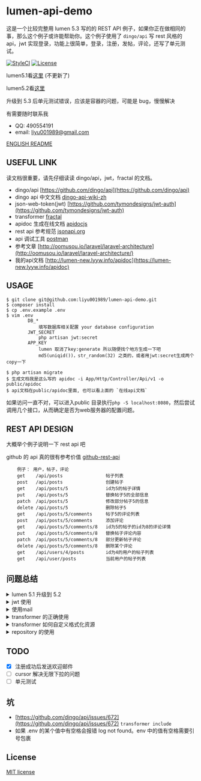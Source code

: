 # lumen-api-demo

这是一个比较完整用 lumen 5.3 写的的 REST API 例子，如果你正在做相同的事，那么这个例子或许能帮助你。这个例子使用了 `dingo/api` 写 rest 风格的 api，jwt 实现登录，功能上很简单，登录，注册，发帖，评论，还写了单元测试。

[![StyleCI](https://styleci.io/repos/44219096/shield)](https://styleci.io/repos/44219096)
[![License](https://img.shields.io/github/license/liyu001989/lumen-api-demo.svg)](LICENSE)

lumen5.1看[这里](https://github.com/liyu001989/lumen-api-demo/tree/5.1) (不更新了)

lumen5.2看[这里](https://github.com/liyu001989/lumen-api-demo/tree/5.2)

升级到 5.3 后单元测试错误，应该是容器的问题，可能是 bug，慢慢解决

有需要随时联系我 

- QQ: 490554191
- email: liyu001989@gmail.com

[ENGLISH README](./EN_README.md)

## USEFUL LINK

读文档很重要，请先仔细读读 dingo/api，jwt，fractal 的文档。

- dingo/api [https://github.com/dingo/api](https://github.com/dingo/api)
- dingo api 中文文档 [dingo-api-wiki-zh](https://github.com/liyu001989/dingo-api-wiki-zh)
- json-web-token(jwt) [https://github.com/tymondesigns/jwt-auth](https://github.com/tymondesigns/jwt-auth)
- transformer [fractal](http://fractal.thephpleague.com/)
- apidoc 生成在线文档 [apidocjs](http://apidocjs.com/)
- rest api 参考规范 [jsonapi.org](http://jsonapi.org/format/)
- api 调试工具 [postman](https://chrome.google.com/webstore/detail/postman/fhbjgbiflinjbdggehcddcbncdddomop?hl=en)
- 参考文章 [http://oomusou.io/laravel/laravel-architecture](http://oomusou.io/laravel/laravel-architecture/)
- 我的api文档 [http://lumen-new.lyyw.info/apidoc](https://lumen-new.lyyw.info/apidoc)


## USAGE
```
$ git clone git@github.com:liyu001989/lumen-api-demo.git
$ composer install
$ cp .env.example .env
$ vim .env
        DB_*
            填写数据库相关配置 your database configuration
	    JWT_SECRET
            php artisan jwt:secret
	    APP_KEY
            lumen 取消了key:generate 所以随便找个地方生成一下吧
            md5(uniqid())，str_random(32) 之类的，或者用jwt:secret生成两个copy一下

$ php artisan migrate
$ 生成文档我是这么写的 apidoc -i App/Http/Controller/Api/v1 -o public/apidoc
$ api文档在public/apidoc里面, 也可以看上面的 `在线api文档`
```
如果访问一直不对，可以进入public 目录执行`php -S localhost:8080`，然后尝试调用几个接口，从而确定是否为web服务器的配置问题。


## REST API DESIGN

大概举个例子说明一下 rest api 吧

github 的 api 真的很有参考价值 [github-rest-api](https://developer.github.com/v3/)

        例子： 用户，帖子，评论
        get    /api/posts              	 帖子列表
        post   /api/posts              	 创建帖子
        get    /api/posts/5            	 id为5的帖子详情
        put    /api/posts/5            	 替换帖子5的全部信息
        patch  /api/posts/5            	 修改部分帖子5的信息
        delete /api/posts/5            	 删除帖子5
        get    /api/posts/5/comments     帖子5的评论列表
        post   /api/posts/5/comments     添加评论
        get    /api/posts/5/comments/8   id为5的帖子的id为8的评论详情
        put    /api/posts/5/comments/8   替换帖子评论内容
        patch  /api/posts/5/comments/8   部分更新帖子评论
        delete /api/posts/5/comments/8   删除某个评论
        get    /api/users/4/posts        id为4的用户的帖子列表
        get    /api/user/posts           当前用户的帖子列表

## 问题总结

<details>
  <summary>lumen 5.1 升级到 5.2</summary>

- fix compose.json

        "laravel/lumen-framework": "5.2.*",
        "vlucas/phpdotenv": "~2.2" // 这是个坑啊
      
        将5.2的composer.json拿过来对比一下吧

- fix bootstrap/app.php
- Illuminate\Contracts\Foundation\Application 改为了Laravel\Lumen\Application，所以修改一下app\providers\EventServiceProvider.php
- 可以从 5.2 的项目中，把 Middleware cp 过来
</details>


<details>
  <summary>jwt 使用</summary>

lumen 5.2 取消了session，没有了 auth 的实例，所以使用jwt的时候需要配置一下，注意 config/auth.php 中的配置，而且 user 的 model 需要实现 `Tymon\JWTAuth\Contracts\JWTSubject`;
</details>

<details>
  <summary>使用mail</summary>
  写了个例子，注册之后给用户发送邮件, 可以参考一下。

- composer 加 illuminate/mail 和 guzzlehttp/guzzle 这两个库
- 在 bootstrap/app.php 或者 provider 中注册 mail 服务
- 增加配置 mail 和 services, 从 laravel 项目里面 cp 过来
- 在 env 中增加 `MAIL_DRIVER`，账户，密码等配置
</details>

<details>
  <summary>transformer 的正确使用</summary>

  transformer 是个数据转换层，帮助你格式化资源。还可以帮助你处理资源之间的引用关系。

  试着体会一下以下几个url的也许就明白了

  - [https://lumen-new.lyyw.info/api/posts](https://lumen-new.lyyw.info/api/posts)  所有帖子列表
  - [https://lumen-new.lyyw.info/api/posts?include=user](https://lumen-new.lyyw.info/api/posts?include=user) 所有帖子列表及发帖用户
  - [https://lumen-new.lyyw.info/api/posts?include=user,comments](https://lumen-new.lyyw.info/api/posts?include=user,comments) 帖子列表及发帖的用户和发帖的评论
  - [https://lumen-new.lyyw.info/api/posts?include=user,comments:limit(1)](https://lumen-new.lyyw.info/api/posts?include=user,comments:limit(1)) 帖子列表及发帖的用户和发帖的1条评论
  - [https://lumen-new.lyyw.info/api/posts?include=user,comments.user](https://lumen-new.lyyw.info/api/posts?include=user,comments.user) 帖子列表及发帖的用户和发帖的评论，及评论的用户信息
  - [https://lumen-new.lyyw.info/api/posts?include=user,comments:limit(1),comments.user](https://lumen-new.lyyw.info/api/posts?include=user,comments:limit(1),comments.user)  帖子列表及发帖的用户和发帖的1条评论，及评论的用户信息，及评论的用户信息

  
  是不是很强大，我们只需要提供资源，及资源之间的引用关系，省了多少事
 
</details>

<details>
  <summary>transformer 如何自定义格式化资源</summary>

dingo/api 使用了 [Fractal](http://fractal.thephpleague.com/) 做数据转换，fractal 提供了3种基础的序列化格式，Array，DataArray，JsonApi，在这里有详细的说明 [http://fractal.thephpleague.com/serializers/](http://fractal.thephpleague.com/serializers/)。DataArray 是默认的，也就是所有资源一定有data和meta。当然也可以按下面这样自定义：

        只需要在 bootstrap/app.php 中设置 serializer 就行了。具体见 bootstrap/app.php 有注释
        $app['Dingo\Api\Transformer\Factory']->setAdapter(function ($app) {
            $fractal = new League\Fractal\Manager;
            // 自定义的和fractal提供的
            // $serializer = new League\Fractal\Serializer\JsonApiSerializer();
            $serializer = new League\Fractal\Serializer\ArraySerializer();
            // $serializer = new ApiDemo\Serializers\NoDataArraySerializer();
            $fractal->setSerializer($serializer);,
            return new Dingo\Api\Transformer\Adapter\Fractal($fractal);
        });

个人认为默认的 DataArray 就很好用了，基本满足了 API 的需求
</details>

<details>
  <summary>repository 的使用</summary>
仓库很好的帮我们解耦 controller 和 model，controller 只需要通过仓库操作数据，而并不关心具体是如何操作的，这些完全交给仓库。所以只要定义好接口，然后我们就可以实现orm仓库，DB仓库，xxxorm仓库，并且可以通过仓库增加缓存，非常方便。但是不应该将大段的业务逻辑封装在仓库里面，仓库就是仓库，逻辑交给 controller 和 service。

例子中我是随便写的，`rinvex/repository` 和 `prettus/l5-repository` 这两个库都不错，大家可以试试
</details>

## TODO
- [x] 注册成功后发送欢迎邮件
- [ ] cursor 解决无限下拉的问题
- [ ] 单元测试

## 坑
- [https://github.com/dingo/api/issues/672](https://github.com/dingo/api/issues/672)  `transformer include`
- 如果 .env 的某个值中有空格会报错 log not found。env 中的值有空格需要引号包裹

## License

[MIT license](http://opensource.org/licenses/MIT)
